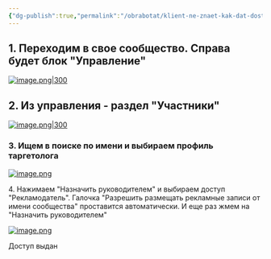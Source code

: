 ```yaml
---
{"dg-publish":true,"permalink":"/obrabotat/klient-ne-znaet-kak-dat-dostup-k-soobshhestvu/"}
---
```


## 1. Переходим в свое сообщество. Справа будет блок "Управление"
[![image.png|300](https://wiki.ostroukh.ru/uploads/images/gallery/2023-08/scaled-1680-/e4Cimage.png)](https://wiki.ostroukh.ru/uploads/images/gallery/2023-08/e4Cimage.png)

## 2\. Из управления - раздел "Участники"

[![image.png|300](https://wiki.ostroukh.ru/uploads/images/gallery/2023-08/scaled-1680-/pFjimage.png)](https://wiki.ostroukh.ru/uploads/images/gallery/2023-08/pFjimage.png)

### 3. Ищем в поиске по имени и выбираем профиль таргетолога

[![image.png](https://wiki.ostroukh.ru/uploads/images/gallery/2023-08/scaled-1680-/z1vimage.png)](https://wiki.ostroukh.ru/uploads/images/gallery/2023-08/z1vimage.png)

4\. Нажимаем "Назначить руководителем" и выбираем доступ "Рекламодатель". Галочка "Разрешить размещать рекламные записи от имени сообщества" проставится автоматически. И еще раз жмем на "Назначить руководителем"

[![image.png](https://wiki.ostroukh.ru/uploads/images/gallery/2023-08/scaled-1680-/Xvaimage.png)](https://wiki.ostroukh.ru/uploads/images/gallery/2023-08/Xvaimage.png)

Доступ выдан